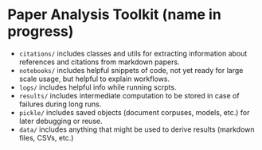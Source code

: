 # Paper Analysis Toolkit (name in progress)

- `citations/` includes classes and utils for extracting information about references and citations from markdown papers.
- `notebooks/` includes helpful snippets of code, not yet ready for large scale usage, but helpful to explain workflows.
- `logs/` includes helpful info while running scrpts.
- `results/` includes intermediate computation to be stored in case of failures during long runs.
- `pickle/` includes saved objects (document corpuses, models, etc.) for later debugging or reuse.
- `data/` includes anything that might be used to derive results (markdown files, CSVs, etc.)